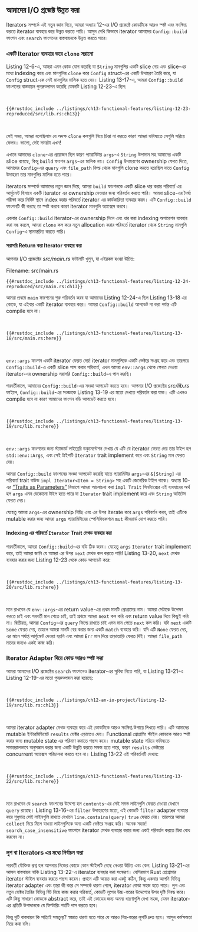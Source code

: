## আমাদের I/O প্রজেক্ট উন্নত করা

Iterators সম্পর্কে এই নতুন জ্ঞান দিয়ে, আমরা অধ্যায় 12-এর I/O প্রজেক্টে কোডটিকে আরও স্পষ্ট এবং সংক্ষিপ্ত করতে iterator ব্যবহার করে উন্নত করতে পারি। আসুন দেখি কিভাবে iterator আমাদের `Config::build` ফাংশন এবং `search` ফাংশনের বাস্তবায়নকে উন্নত করতে পারে।

### একটি Iterator ব্যবহার করে `clone` সরানো

Listing 12-6-এ, আমরা এমন কোড যোগ করেছি যা `String` মানগুলির একটি slice নেয় এবং slice-এর মধ্যে indexing করে এবং মানগুলির `clone` করে `Config` struct-এর একটি উদাহরণ তৈরি করে, যা `Config` struct-কে সেই মানগুলির মালিক হতে দেয়। Listing 13-17-এ, আমরা `Config::build` ফাংশনের বাস্তবায়ন পুনরুত্পাদন করেছি যেমনটি Listing 12-23-এ ছিল:

<Listing number="13-17" file-name="src/lib.rs" caption="Listing 12-23 থেকে `Config::build` ফাংশনের পুনরুৎপাদন">

```rust,ignore
{{#rustdoc_include ../listings/ch13-functional-features/listing-12-23-reproduced/src/lib.rs:ch13}}
```

</Listing>

সেই সময়, আমরা বলেছিলাম যে অদক্ষ `clone` কলগুলি নিয়ে চিন্তা না করতে কারণ আমরা ভবিষ্যতে সেগুলি সরিয়ে ফেলব। ভালো, সেই সময়টা এখন!

এখানে আমাদের `clone`-এর প্রয়োজন ছিল কারণ প্যারামিটার `args`-এ `String` উপাদান সহ আমাদের একটি slice রয়েছে, কিন্তু `build` ফাংশন `args`-এর মালিক নয়। `Config` উদাহরণের ownership ফেরত দিতে, আমাদের `Config`-এর `query` এবং `file_path` ফিল্ড থেকে মানগুলি clone করতে হয়েছিল যাতে `Config` উদাহরণ তার মানগুলির মালিক হতে পারে।

iterators সম্পর্কে আমাদের নতুন জ্ঞান দিয়ে, আমরা `build` ফাংশনকে একটি slice ধার করার পরিবর্তে এর আর্গুমেন্ট হিসাবে একটি iterator এর ownership নেওয়ার জন্য পরিবর্তন করতে পারি। আমরা slice-এর দৈর্ঘ্য পরীক্ষা করে নির্দিষ্ট স্থানে index করার পরিবর্তে iterator এর কার্যকারিতা ব্যবহার করব। এটি `Config::build` ফাংশনটি কী করছে তা স্পষ্ট করবে কারণ iterator মানগুলি অ্যাক্সেস করবে।

একবার `Config::build` iterator-এর ownership নিলে এবং ধার করা indexing অপারেশন ব্যবহার করা বন্ধ করলে, আমরা `clone` কল করে নতুন allocation করার পরিবর্তে iterator থেকে `String` মানগুলি `Config`-এ স্থানান্তরিত করতে পারি।

#### সরাসরি Return করা Iterator ব্যবহার করা

আপনার I/O প্রজেক্টের _src/main.rs_ ফাইলটি খুলুন, যা এইরকম হওয়া উচিত:

<span class="filename">Filename: src/main.rs</span>

```rust,ignore
{{#rustdoc_include ../listings/ch13-functional-features/listing-12-24-reproduced/src/main.rs:ch13}}
```

আমরা প্রথমে `main` ফাংশনের শুরু পরিবর্তন করব যা আমাদের Listing 12-24-এ ছিল Listing 13-18 এর কোডে, যা এইবার একটি iterator ব্যবহার করে। আমরা `Config::build` আপডেট না করা পর্যন্ত এটি compile হবে না।

<Listing number="13-18" file-name="src/main.rs" caption="`Config::build`-এ `env::args`-এর return value পাস করা">

```rust,ignore,does_not_compile
{{#rustdoc_include ../listings/ch13-functional-features/listing-13-18/src/main.rs:here}}
```

</Listing>

`env::args` ফাংশন একটি iterator ফেরত দেয়! iterator মানগুলিকে একটি ভেক্টরে সংগ্রহ করে এবং তারপরে `Config::build`-এ একটি slice পাস করার পরিবর্তে, এখন আমরা `env::args` থেকে ফেরত দেওয়া iterator-এর ownership সরাসরি `Config::build`-এ পাস করছি।

পরবর্তীকালে, আমাদের `Config::build`-এর সংজ্ঞা আপডেট করতে হবে। আপনার I/O প্রজেক্টের _src/lib.rs_ ফাইলে, `Config::build`-এর সংজ্ঞাকে Listing 13-19 এর মতো দেখতে পরিবর্তন করা যাক। এটি এখনও compile হবে না কারণ আমাদের ফাংশন বডি আপডেট করতে হবে।

<Listing number="13-19" file-name="src/lib.rs" caption="একটি iterator আশা করার জন্য `Config::build`-এর সংজ্ঞা আপডেট করা">

```rust,ignore,does_not_compile
{{#rustdoc_include ../listings/ch13-functional-features/listing-13-19/src/lib.rs:here}}
```

</Listing>

`env::args` ফাংশনের জন্য স্ট্যান্ডার্ড লাইব্রেরি ডকুমেন্টেশন দেখায় যে এটি যে iterator ফেরত দেয় তার টাইপ হল `std::env::Args`, এবং সেই টাইপটি `Iterator` trait implement করে এবং `String` মান ফেরত দেয়।

আমরা `Config::build` ফাংশনের সংজ্ঞা আপডেট করেছি যাতে প্যারামিটার `args`-এর `&[String]` এর পরিবর্তে trait বাউন্ড `impl Iterator<Item = String>` সহ একটি জেনেরিক টাইপ থাকে। অধ্যায় 10-এর [“Traits as Parameters”][impl-trait]<!-- ignore --> বিভাগে আমরা আলোচনা করা `impl Trait` সিনট্যাক্সের এই ব্যবহারের অর্থ হল `args` এমন যেকোনো টাইপ হতে পারে যা `Iterator` trait implement করে এবং `String` আইটেম ফেরত দেয়।

যেহেতু আমরা `args`-এর ownership নিচ্ছি এবং এর উপর iterate করে `args` পরিবর্তন করব, তাই এটিকে mutable করার জন্য আমরা `args` প্যারামিটারের স্পেসিফিকেশনে `mut` কীওয়ার্ড যোগ করতে পারি।

#### Indexing এর পরিবর্তে `Iterator` Trait মেথড ব্যবহার করা

পরবর্তীকালে, আমরা `Config::build`-এর বডি ঠিক করব। যেহেতু `args` `Iterator` trait implement করে, তাই আমরা জানি যে আমরা এর উপর `next` মেথড কল করতে পারি! Listing 13-20, `next` মেথড ব্যবহার করার জন্য Listing 12-23 থেকে কোড আপডেট করে:

<Listing number="13-20" file-name="src/lib.rs" caption="iterator মেথড ব্যবহার করার জন্য `Config::build`-এর বডি পরিবর্তন করা">

```rust,noplayground
{{#rustdoc_include ../listings/ch13-functional-features/listing-13-20/src/lib.rs:here}}
```

</Listing>

মনে রাখবেন যে `env::args`-এর return value-এর প্রথম মানটি প্রোগ্রামের নাম। আমরা সেটাকে উপেক্ষা করতে চাই এবং পরবর্তী মান পেতে চাই, তাই প্রথমে আমরা `next` কল করি এবং return value দিয়ে কিছুই করি না। দ্বিতীয়ত, আমরা `Config`-এর `query` ফিল্ডে রাখতে চাই এমন মান পেতে `next` কল করি। যদি `next` একটি `Some` ফেরত দেয়, তাহলে আমরা মানটি বের করার জন্য একটি `match` ব্যবহার করি। যদি এটি `None` ফেরত দেয়, এর মানে পর্যাপ্ত আর্গুমেন্ট দেওয়া হয়নি এবং আমরা `Err` মান দিয়ে তাড়াতাড়ি ফেরত দিই। আমরা `file_path` মানের জন্যও একই কাজ করি।

### Iterator Adapter দিয়ে কোড আরও স্পষ্ট করা

আমরা আমাদের I/O প্রজেক্টের `search` ফাংশনেও iterator-এর সুবিধা নিতে পারি, যা Listing 13-21-এ Listing 12-19-এর মতো পুনরুত্পাদন করা হয়েছে:

<Listing number="13-21" file-name="src/lib.rs" caption="Listing 12-19 থেকে `search` ফাংশনের বাস্তবায়ন">

```rust,ignore
{{#rustdoc_include ../listings/ch12-an-io-project/listing-12-19/src/lib.rs:ch13}}
```

</Listing>

আমরা iterator adapter মেথড ব্যবহার করে এই কোডটিকে আরও সংক্ষিপ্ত উপায়ে লিখতে পারি। এটি আমাদের mutable ইন্টারমিডিয়েট `results` ভেক্টর এড়াতেও দেয়। Functional প্রোগ্রামিং স্টাইল কোডকে আরও স্পষ্ট করার জন্য mutable state এর পরিমাণ কমাতে পছন্দ করে। mutable state সরিয়ে ভবিষ্যতে সমান্তরালভাবে অনুসন্ধান করার জন্য একটি উন্নতি করতে সক্ষম হতে পারে, কারণ `results` ভেক্টরের concurrent অ্যাক্সেস পরিচালনা করতে হবে না। Listing 13-22 এই পরিবর্তনটি দেখায়:

<Listing number="13-22" file-name="src/lib.rs" caption="`search` ফাংশনের বাস্তবায়নে iterator adapter মেথড ব্যবহার করা">

```rust,ignore
{{#rustdoc_include ../listings/ch13-functional-features/listing-13-22/src/lib.rs:here}}
```

</Listing>

মনে রাখবেন যে `search` ফাংশনের উদ্দেশ্য হল `contents`-এর সেই সমস্ত লাইনগুলি ফেরত দেওয়া যেখানে `query` রয়েছে। Listing 13-16-এর `filter` উদাহরণের মতো, এই কোডটি `filter` adapter ব্যবহার করে শুধুমাত্র সেই লাইনগুলি রাখতে যেখানে `line.contains(query)` `true` ফেরত দেয়। তারপরে আমরা `collect` দিয়ে মিলে যাওয়া লাইনগুলিকে অন্য একটি ভেক্টরে সংগ্রহ করি। অনেক সহজ! `search_case_insensitive` ফাংশনে iterator মেথড ব্যবহার করার জন্য একই পরিবর্তন করতে দ্বিধা বোধ করবেন না।

### লুপ বা Iterators এর মধ্যে নির্বাচন করা

পরবর্তী যৌক্তিক প্রশ্ন হল আপনার নিজের কোডে কোন স্টাইলটি বেছে নেওয়া উচিত এবং কেন: Listing 13-21-এর আসল বাস্তবায়ন নাকি Listing 13-22-এ iterator ব্যবহার করা সংস্করণ। বেশিরভাগ Rust প্রোগ্রামার iterator স্টাইল ব্যবহার করতে পছন্দ করেন। প্রথমে এটি আয়ত্ত করা একটু কঠিন, কিন্তু একবার আপনি বিভিন্ন iterator adapter এবং তারা কী করে সে সম্পর্কে ধারণা পেলে, iterator বোঝা সহজ হতে পারে। লুপ এবং নতুন ভেক্টর তৈরির বিভিন্ন বিট নিয়ে কাজ করার পরিবর্তে, কোডটি লুপের উচ্চ-স্তরের উদ্দেশ্যের উপর দৃষ্টি নিবদ্ধ করে। এটি কিছু সাধারণ কোডকে abstract করে, তাই এই কোডের জন্য অনন্য ধারণাগুলি দেখা সহজ, যেমন iterator-এর প্রতিটি উপাদানকে যে ফিল্টারিং শর্তটি পাস করতে হবে।

কিন্তু দুটি বাস্তবায়ন কি সত্যিই সমতুল্য? স্বজ্ঞাত ধারণা হতে পারে যে আরও নিম্ন-স্তরের লুপটি দ্রুত হবে। আসুন কর্মক্ষমতা নিয়ে কথা বলি।

[impl-trait]: ch10-02-traits.html#traits-as-parameters
